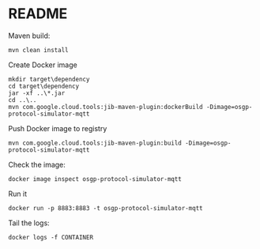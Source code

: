 # README #

Maven build:
```
mvn clean install
```

Create Docker image
```
mkdir target\dependency
cd target\dependency
jar -xf ..\*.jar
cd ..\..
mvn com.google.cloud.tools:jib-maven-plugin:dockerBuild -Dimage=osgp-protocol-simulator-mqtt
```

Push Docker image to registry
```
mvn com.google.cloud.tools:jib-maven-plugin:build -Dimage=osgp-protocol-simulator-mqtt
```

Check the image:
```
docker image inspect osgp-protocol-simulator-mqtt
```

Run it
```
docker run -p 8883:8883 -t osgp-protocol-simulator-mqtt
```

Tail the logs:
```
docker logs -f CONTAINER
```